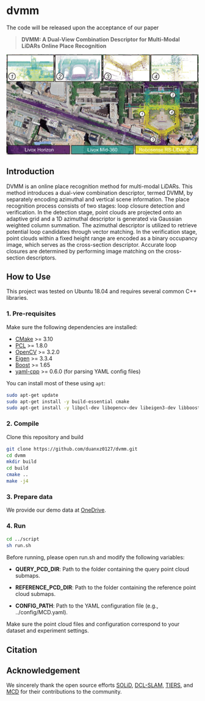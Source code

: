 # dvmm
The code will be released upon the acceptance of our paper 
> **DVMM: A Dual-View Combination Descriptor for Multi-Modal LiDARs Online Place Recognition**

![Figure_10](figure/DVMM_in_DCLSLAM.jpg)

## Introduction
DVMM is an online place recognition method for multi-modal LiDARs. This method introduces a dual-view combination descriptor, termed DVMM, by separately encoding azimuthal and vertical scene information. The place recognition process consists of two stages: loop closure detection and verification. In the detection stage, point clouds are projected onto an adaptive grid and a 1D azimuthal descriptor is generated via Gaussian weighted column summation. The azimuthal descriptor is utilized to retrieve potential loop candidates through vector matching. In the verification stage, point clouds within a fixed height range are encoded as a binary occupancy image, which serves as the cross-section descriptor. Accurate loop closures are determined by performing image matching on the cross-section descriptors.

## How to Use

This project was tested on Ubuntu 18.04 and requires several common C++ libraries.

### 1. Pre-requisites

Make sure the following dependencies are installed:

- [CMake](https://cmake.org/) >= 3.10  
- [PCL](https://github.com/PointCloudLibrary/pcl) >= 1.8.0  
- [OpenCV](https://opencv.org/) >= 3.2.0  
- [Eigen](http://eigen.tuxfamily.org/index.php?title=Main_Page) >= 3.3.4  
- [Boost](https://github.com/boostorg/boost) >= 1.65  
- [yaml-cpp](https://github.com/jbeder/yaml-cpp) >= 0.6.0 (for parsing YAML config files)  

You can install most of these using `apt`:

```bash
sudo apt-get update
sudo apt-get install -y build-essential cmake
sudo apt-get install -y libpcl-dev libopencv-dev libeigen3-dev libboost-all-dev libyaml-cpp-dev
```

### 2. Compile
Clone this repository and build

```bash
git clone https://github.com/duanxz0127/dvmm.git
cd dvmm
mkdir build
cd build
cmake ..
make -j4
```

### 3. Prepare data
We provide our demo data at [OneDrive](https://1drv.ms/f/c/fd72da3394f988c8/Er8Kqop3_u9CjW30TAGYjzUBsUPZXWh11RBGfynl192jTA?e=HfcgJH).



### 4. Run
```bash
cd ../script
sh run.sh
```
Before running, please open run.sh and modify the following variables:

- **QUERY_PCD_DIR**: Path to the folder containing the query point cloud submaps.

- **REFERENCE_PCD_DIR**: Path to the folder containing the reference point cloud submaps.

- **CONFIG_PATH**: Path to the YAML configuration file (e.g., ../config/MCD.yaml).

Make sure the point cloud files and configuration correspond to your dataset and experiment settings.

## Citation
<!-- This work is published in XXX, and please cite related papers: -->

## Acknowledgement
We sincerely thank the open source efforts [SOLiD](https://github.com/sparolab/SOLiD), [DCL-SLAM](https://github.com/zhongshp/DCL-SLAM), [TIERS](https://github.com/TIERS/tiers-lidars-dataset-enhanced), and [MCD](https://mcdviral.github.io/) for their contributions to the community.